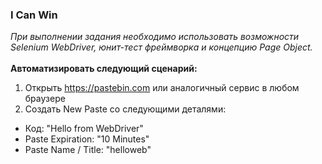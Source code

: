 ### I Can Win

*При выполнении задания необходимо использовать возможности Selenium WebDriver, юнит-тест фреймворка и концепцию Page Object.*<br></br>**Автоматизировать следующий сценарий:**
1. Открыть https://pastebin.com или аналогичный сервис в любом браузере
2. Создать New Paste со следующими деталями:
- Код: "Hello from WebDriver"
- Paste Expiration: "10 Minutes"
- Paste Name / Title: "helloweb"